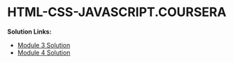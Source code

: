 # HTML-CSS-JAVASCRIPT.COURSERA
<b>Solution Links:</b> <br>
- [Module 3 Solution](http://faheemzunjani.github.io/Coursera-WebDev-JHU-Assignments/module-3-solution/index.html) <br>
- [Module 4 Solution](https://ajinkya-75.github.io/HTML-CSS-JAVASCRIPT.COURSERA/module%204/) <br>

